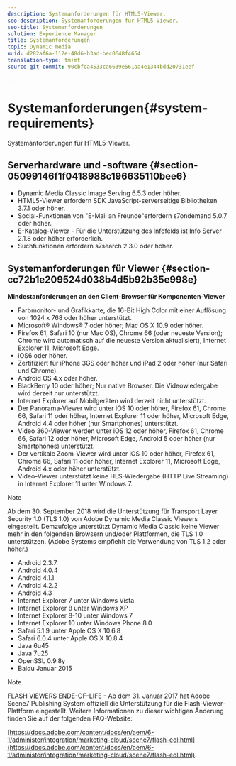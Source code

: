 ```yaml
---
description: Systemanforderungen für HTML5-Viewer.
seo-description: Systemanforderungen für HTML5-Viewer.
seo-title: Systemanforderungen
solution: Experience Manager
title: Systemanforderungen
topic: Dynamic media
uuid: d282af6a-112e-48d6-b3ad-bec0648f4654
translation-type: tm+mt
source-git-commit: 90cbfca4533ca6639e561aa4e1344bdd20731eef

---
```



# Systemanforderungen{#system-requirements}

Systemanforderungen für HTML5-Viewer.

## Serverhardware und -software {#section-05099146f1f0418988c196635110bee6}

* Dynamic Media Classic Image Serving 6.5.3 oder höher.
* HTML5-Viewer erfordern SDK JavaScript-serverseitige Bibliotheken 3.7.1 oder höher.
* Social-Funktionen von &quot;E-Mail an Freunde&quot;erfordern s7ondemand 5.0.7 oder höher.
* E-Katalog-Viewer - Für die Unterstützung des Infofelds ist Info Server 2.1.8 oder höher erforderlich.
* Suchfunktionen erfordern s7search 2.3.0 oder höher.

## Systemanforderungen für Viewer {#section-cc72b1e209524d038b4d5b92b35e998e}

**Mindestanforderungen an den Client-Browser für Komponenten-Viewer**

* Farbmonitor- und Grafikkarte, die 16-Bit High Color mit einer Auflösung von 1024 x 768 oder höher unterstützt.
* Microsoft® Windows® 7 oder höher; Mac OS X 10.9 oder höher.
* Firefox 61, Safari 10 (nur Mac OS), Chrome 66 (oder neueste Version); Chrome wird automatisch auf die neueste Version aktualisiert), Internet Explorer 11, Microsoft Edge.
* iOS6 oder höher.
* Zertifiziert für iPhone 3GS oder höher und iPad 2 oder höher (nur Safari und Chrome).
* Android OS 4.x oder höher.
* BlackBerry 10 oder höher; Nur native Browser. Die Videowiedergabe wird derzeit nur unterstützt.
* Internet Explorer auf Mobilgeräten wird derzeit nicht unterstützt.
* Der Panorama-Viewer wird unter iOS 10 oder höher, Firefox 61, Chrome 66, Safari 11 oder höher, Internet Explorer 11 oder höher, Microsoft Edge, Android 4.4 oder höher (nur Smartphones) unterstützt.
* Video 360-Viewer werden unter iOS 12 oder höher, Firefox 61, Chrome 66, Safari 12 oder höher, Microsoft Edge, Android 5 oder höher (nur Smartphones) unterstützt.
* Der vertikale Zoom-Viewer wird unter iOS 10 oder höher, Firefox 61, Chrome 66, Safari 11 oder höher, Internet Explorer 11, Microsoft Edge, Android 4.x oder höher unterstützt.
* Video-Viewer unterstützt keine HLS-Wiedergabe (HTTP Live Streaming) in Internet Explorer 11 unter Windows 7.

<!--<a id="section_1486A48CD38F42E3956E022A48207727"></a>-->

>[!NOTE]
>
>Ab dem 30. September 2018 wird die Unterstützung für Transport Layer Security 1.0 (TLS 1.0) von Adobe Dynamic Media Classic Viewers eingestellt. Demzufolge unterstützt Dynamic Media Classic keine Viewer mehr in den folgenden Browsern und/oder Plattformen, die TLS 1.0 unterstützen. (Adobe Systems empfiehlt die Verwendung von TLS 1.2 oder höher.)

* Android 2.3.7
* Android 4.0.4
* Android 4.1.1
* Android 4.2.2
* Android 4.3
* Internet Explorer 7 unter Windows Vista
* Internet Explorer 8 unter Windows XP
* Internet Explorer 8-10 unter Windows 7
* Internet Explorer 10 unter Windows Phone 8.0
* Safari 5.1.9 unter Apple OS X 10.6.8
* Safari 6.0.4 unter Apple OS X 10.8.4
* Java 6u45
* Java 7u25
* OpenSSL 0.9.8y
* Baidu Januar 2015

<!--<a id="section_CF857D27B09D4B09999D79DA2628DDEE"></a>-->

>[!NOTE]
>
>FLASH VIEWERS ENDE-OF-LIFE - Ab dem 31. Januar 2017 hat Adobe Scene7 Publishing System offiziell die Unterstützung für die Flash-Viewer-Plattform eingestellt. Weitere Informationen zu dieser wichtigen Änderung finden Sie auf der folgenden FAQ-Website:

[https://docs.adobe.com/content/docs/en/aem/6-1/administer/integration/marketing-cloud/scene7/flash-eol.html](https://docs.adobe.com/content/docs/en/aem/6-1/administer/integration/marketing-cloud/scene7/flash-eol.html).
